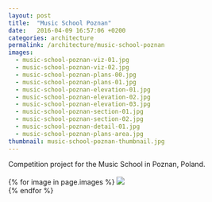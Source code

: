 ```yaml
---
layout: post
title:  "Music School Poznan"
date:   2016-04-09 16:57:06 +0200
categories: architecture
permalink: /architecture/music-school-poznan
images:
  - music-school-poznan-viz-01.jpg
  - music-school-poznan-viz-02.jpg
  - music-school-poznan-plans-00.jpg
  - music-school-poznan-plans-01.jpg
  - music-school-poznan-elevation-01.jpg
  - music-school-poznan-elevation-02.jpg
  - music-school-poznan-elevation-03.jpg
  - music-school-poznan-section-01.jpg
  - music-school-poznan-section-02.jpg
  - music-school-poznan-detail-01.jpg
  - music-school-poznan-plans-area.jpg
thumbnail: music-school-poznan-thumbnail.jpg
---
```

Competition project for the Music School in Poznan, Poland.
<br />
<br />
{% for image in page.images %}
  <img rel="nofollow" class="image-full" src="/assets/architecture/music-school-poznan/{{ image }}"/>
  <br />
{% endfor %}
